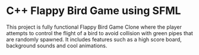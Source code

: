 # C++ Flappy Bird Game using SFML 

This project is fully functional Flappy Bird Game Clone where the player attempts to control the flight of a bird to avoid collision with
green pipes that are randomly spawned. It includes features such as a high score board, background sounds and cool animations.  
